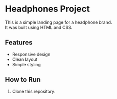 # Headphones Project

This is a simple landing page for a headphone brand.  
It was built using HTML and CSS.

## Features
- Responsive design
- Clean layout
- Simple styling

## How to Run
1. Clone this repository:
